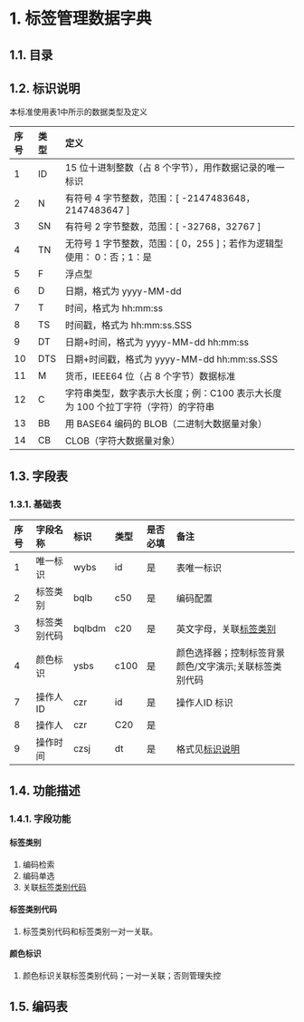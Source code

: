 
# 1. 标签管理数据字典

## 1.1. 目录

## 1.2. 标识说明

本标准使用表1中所示的数据类型及定义

| 序号 | 类型 | 定义|
| :--- | :--- | :--- |
| 1 | ID | 15 位十进制整数（占 8 个字节），用作数据记录的唯一标识 |
| 2 | N| 有符号 4 字节整数，范围：[ -2147483648，2147483647 ] |
| 3 | SN | 有符号 2 字节整数，范围：[ -32768，32767 ]|
| 4 | TN | 无符号 1 字节整数，范围：[ 0，255 ]；若作为逻辑型使用： 0：否；1：是 |
| 5 | F | 浮点型 |
| 6 | D | 日期，格式为 yyyy-MM-dd |
| 7 | T | 时间，格式为 hh:mm:ss|
| 8 | TS | 时间戳，格式为 hh:mm:ss.SSS |
| 9 | DT | 日期+时间，格式为 yyyy-MM-dd hh:mm:ss |
| 10 | DTS | 日期+时间戳，格式为 yyyy-MM-dd hh:mm:ss.SSS |
| 11 | M | 货币，IEEE64 位（占 8 个字节）数据标准 |
| 12 | C | 字符串类型，数字表示大长度；例：C100 表示大长度为 100 个拉丁字符（字符）的字符串 |
| 13 | BB | 用 BASE64 编码的 BLOB（二进制大数据量对象） |
| 14 | CB | CLOB（字符大数据量对象） |

## 1.3. 字段表

### 1.3.1. 基础表

| 序号 | 字段名称| 标识 | 类型 | 是否必填 | 备注 |
| :--- | :--- | :--- | :--- | :--- | :--- |
| 1 | 唯一标识 | wybs | id  | 是 | 表唯一标识 |
| 2 | 标签类别 | bqlb | c50 | 是 | 编码配置 |
| 3 | 标签类别代码 | bqlbdm | c20 | 是 | 英文字母，关联[标签类别]() |
| 4 | 颜色标识 | ysbs | c100 | 是 | 颜色选择器；控制标签背景颜色/文字演示;关联标签类别代码 |
| 7 | 操作人ID | czr | id | 是| 操作人ID 标识 |
| 8 | 操作人 | czr| C20 | 是| |
| 9 | 操作时间 | czsj | dt | 是| 格式见[标识说明](#12-标识说明) |

## 1.4. 功能描述

### 1.4.1. 字段功能

#### 标签类别

1. 编码检索
2. 编码单选
3. 关联[标签类别代码](#标签类别代码)

#### 标签类别代码

1. 标签类别代码和标签类别一对一关联。

#### 颜色标识

1. 颜色标识关联标签类别代码；一对一关联；否则管理失控

## 1.5. 编码表
